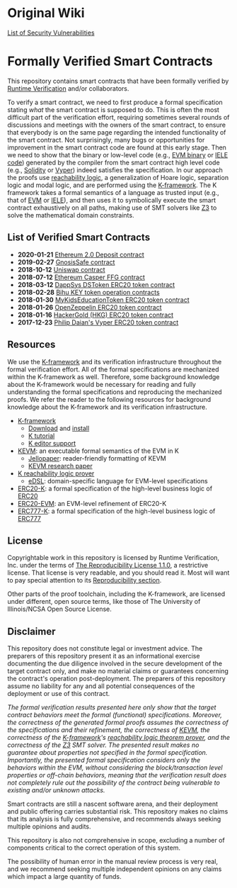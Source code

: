 # Original Wiki
[List of Security Vulnerabilities](https://github.com/runtimeverification/verified-smart-contracts/wiki/List-of-Security-Vulnerabilities#integer-arithmetic)


# Formally Verified Smart Contracts

This repository contains smart contracts that have been formally verified by
[Runtime Verification](http://runtimeverification.com) and/or collaborators.

To verify a smart contract, we need to first produce a formal specification
stating *what* the smart contract is supposed to do.
This is often the most difficult part of the verification effort, requiring
sometimes several rounds of discussions and meetings with the owners of the
smart contract, to ensure that everybody is on the same page regarding the
intended functionality of the smart contract.
Not surprisingly, many bugs or opportunities for improvement in the smart
contract code are found at this early stage.
Then we need to show that the binary or low-level code
(e.g., [EVM binary][KEVM] or [IELE code][IELE]) generated
by the compiler from the smart contract high level code
(e.g., [Solidity] or [Vyper]) indeed satisfies the specification.
In our approach the proofs use [reachability logic],
a generalization of Hoare logic, separation logic and modal logic, and are
performed using the [K-framework].
The K framework takes a formal semantics of a language as trusted input
(e.g., that of [EVM][KEVM] or [IELE]), and then uses
it to symbolically execute the smart contract exhaustively on all paths,
making use of SMT solvers like [Z3] to solve the mathematical domain constraints.

<!--
* **2018-??-??** Casper - Ethereum Foundation
* **2018-??-??** Fabian Vogelsteller's ICO contract and ICO schema
-->

## List of Verified Smart Contracts

* **2020-01-21** [Ethereum 2.0 Deposit contract](/deposit/README.md)
* **2019-02-27** [GnosisSafe contract](/gnosis/GnosisSafe_RuntimeVerification.pdf)
* **2018-10-12** [Uniswap contract](/uniswap/README.md)
* **2018-07-12** [Ethereum Casper FFG contract](/casper/README.md)
* **2018-03-12** [DappSys DSToken ERC20 token contract](/erc20/ds-token/README.md)
* **2018-02-28** [Bihu KEY token operation contracts](/bihu/README.md)
* **2018-01-30** [MyKidsEducationToken ERC20 token contract](/erc20/hobby/README.md)
* **2018-01-26** [OpenZeppelin ERC20 token contract](/erc20/zeppelin/README.md)
* **2018-01-16** [HackerGold (HKG) ERC20 token contract](/erc20/hkg/README.md)
* **2017-12-23** [Philip Daian's Vyper ERC20 token contract](/erc20/vyper/README.md)

## Resources

We use the [K-framework] and its verification infrastructure throughout the formal verification effort.
All of the formal specifications are mechanized within the K-framework as well.
Therefore, some background knowledge about the K-framework would be necessary for reading and fully understanding the formal specifications and reproducing the mechanized proofs.
We refer the reader to the following resources for background knowledge about the K-framework and its verification infrastructure.

* [K-framework]
  * [Download] and [install]
  * [K tutorial]
  * [K editor support]
* [KEVM]: an executable formal semantics of the EVM in K
  * [Jellopaper]: reader-friendly formatting of KEVM
  * [KEVM research paper]
* [K reachability logic prover]
  * [eDSL]: domain-specific language for EVM-level specifications
* [ERC20-K]: a formal specification of the high-level business logic of [ERC20]
* [ERC20-EVM]: an EVM-level refinement of ERC20-K
* [ERC777-K]: a formal specification of the high-level business logic of [ERC777]

## License

Copyrightable work in this repository is licensed by Runtime Verification, Inc. under the terms of [The Reproducibility License 1.1.0](/LICENSE.md), a restrictive license.  That license is very readable, and you should read it.  Most will want to pay special attention to its [Reproducibility section](./LICENSE.md#reproducibility).

Other parts of the proof toolchain, including the K-framework, are licensed under different, open source terms, like those of The University of Illinois/NCSA Open Source License.

## Disclaimer

This repository does not constitute legal or investment advice. The preparers of this repository present it as an informational exercise documenting the due diligence involved in the secure development of the target contract only, and make no material claims or guarantees concerning the contract's operation post-deployment. The preparers of this repository assume no liability for any and all potential consequences of the deployment or use of this contract.

*The formal verification results presented here only show that the target contract behaviors meet the formal (functional) specifications. Moreover, the correctness of the generated formal proofs assumes the correctness of the specifications and their refinement, the correctness of [KEVM], the correctness of the [K-framework]'s [reachability logic theorem prover], and the correctness of the [Z3] SMT solver. The presented result makes no guarantee about properties not specified in the formal specification. Importantly, the presented formal specification considers only the behaviors within the EVM, without considering the block/transaction level properties or off-chain behaviors, meaning that the verification result does not completely rule out the possibility of the contract being vulnerable to existing and/or unknown attacks.*

Smart contracts are still a nascent software arena, and their deployment and public offering carries substantial risk. This repository makes no claims that its analysis is fully comprehensive, and recommends always seeking multiple opinions and audits.

This repository is also not comprehensive in scope, excluding a number of components critical to the correct operation of this system.

The possibility of human error in the manual review process is very real, and we recommend seeking multiple independent opinions on any claims which impact a large quantity of funds.


[KEVM]: <https://github.com/kframework/evm-semantics>
[K-framework]: <http://www.kframework.org>
[reachability logic theorem prover]: <http://fsl.cs.illinois.edu/index.php/Semantics-Based_Program_Verifiers_for_All_Languages>
[K reachability logic prover]: <http://fsl.cs.illinois.edu/index.php/Semantics-Based_Program_Verifiers_for_All_Languages>
[Download]: <https://github.com/kframework/k5/releases>
[install]: <https://github.com/kframework/k5/blob/master/README.md>
[K tutorial]: <https://github.com/kframework/k5/tree/master/k-distribution/tutorial>
[K editor support]: <https://github.com/kframework/k-editor-support>
[Jellopaper]: <https://jellopaper.org/>
[KEVM technical report]: <https://www.ideals.illinois.edu/handle/2142/97207>
[KEVM research paper]: <http://fsl.cs.illinois.edu/FSL/papers/2018/hildenbrandt-saxena-zhu-rodrigues-daian-guth-moore-zhang-park-rosu-2018-csf/hildenbrandt-saxena-zhu-rodrigues-daian-guth-moore-zhang-park-rosu-2018-csf-public.pdf>
[Z3]: <https://github.com/Z3Prover/z3>
[eDSL]: </resources/edsl.md>
[ERC20]: <https://github.com/ethereum/EIPs/blob/master/EIPS/eip-20.md>
[ERC20-K]: <https://github.com/runtimeverification/erc20-semantics>
[ERC20-EVM]: </resources/erc20-evm.md>
[ERC777]: <https://github.com/ethereum/eips/issues/777>

[IELE]: <https://github.com/runtimeverification/iele-semantics>
[Solidity]: <https://solidity.readthedocs.io/en/develop/>
[Vyper]: <https://github.com/ethereum/vyper>
[reachability logic]: <http://fsl.cs.illinois.edu/index.php/Reachability_Logic>
[ERC777-K]: <https://github.com/runtimeverification/erc777-semantics>
